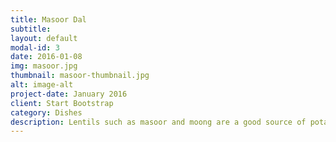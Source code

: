 ```yaml
---
title: Masoor Dal
subtitle: 
layout: default
modal-id: 3
date: 2016-01-08
img: masoor.jpg
thumbnail: masoor-thumbnail.jpg
alt: image-alt
project-date: January 2016
client: Start Bootstrap
category: Dishes
description: Lentils such as masoor and moong are a good source of potassium, calcium, zinc, niacin and vitamin K, but are particularly rich in dietary fiber, lean protein, folate and iron. <a href="https://www.nlm.nih.gov/medlineplus/ency/patientinstructions/000726.html">The Centers for Disease Control and Prevention reports</a> that eating plenty of nutrient-dense foods like lentils can lessen your risk of many serious medical problems. 
---
```

